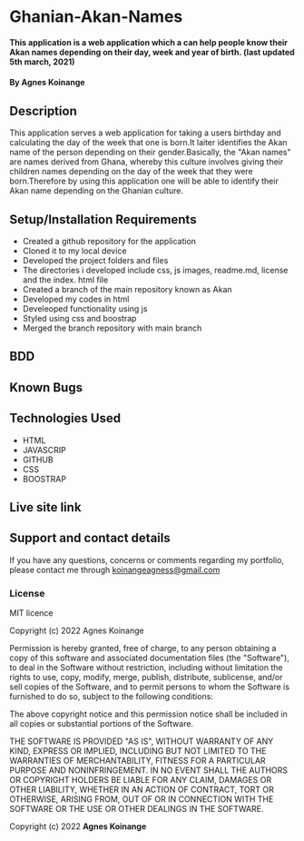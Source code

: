 # Ghanian-Akan-Names
#### This application is a web application which a can help people know their Akan names depending on their day, week and year of birth. (last updated 5th march, 2021)
#### By **Agnes Koinange**
## Description
This application serves a web application for taking a users birthday and calculating the day of the week that one is born.It laiter identifies the Akan name of the person depending on their gender.Basically, the "Akan names" are names derived from Ghana, whereby this culture involves giving their children names depending on the day of the week that they were born.Therefore by using this application one will be able to identify their Akan name depending on the Ghanian culture.

## Setup/Installation Requirements
* Created a github repository for the  application
* Cloned it to my local device
* Developed the project folders and files
* The directories i developed include css, js images, readme.md, license and the index. html file
* Created a branch of the main repository known as Akan
* Developed my codes in html
* Develeoped functionality using js
* Styled using css and boostrap
* Merged the branch repository with main branch

## BDD

## Known Bugs

## Technologies Used
* HTML
* JAVASCRIP
* GITHUB
* CSS
* BOOSTRAP

## Live site link

## Support and contact details
If you have any questions, concerns or comments regarding my portfolio, please contact me through koinangeagness@gmail.com

### License
MIT licence

Copyright (c) 2022 Agnes Koinange

Permission is hereby granted, free of charge, to any person obtaining a copy
of this software and associated documentation files (the "Software"), to deal
in the Software without restriction, including without limitation the rights
to use, copy, modify, merge, publish, distribute, sublicense, and/or sell
copies of the Software, and to permit persons to whom the Software is
furnished to do so, subject to the following conditions:

The above copyright notice and this permission notice shall be included in all
copies or substantial portions of the Software.

THE SOFTWARE IS PROVIDED "AS IS", WITHOUT WARRANTY OF ANY KIND, EXPRESS OR
IMPLIED, INCLUDING BUT NOT LIMITED TO THE WARRANTIES OF MERCHANTABILITY,
FITNESS FOR A PARTICULAR PURPOSE AND NONINFRINGEMENT. IN NO EVENT SHALL THE
AUTHORS OR COPYRIGHT HOLDERS BE LIABLE FOR ANY CLAIM, DAMAGES OR OTHER
LIABILITY, WHETHER IN AN ACTION OF CONTRACT, TORT OR OTHERWISE, ARISING FROM,
OUT OF OR IN CONNECTION WITH THE SOFTWARE OR THE USE OR OTHER DEALINGS IN THE
SOFTWARE.

Copyright (c) 2022 **Agnes Koinange**
